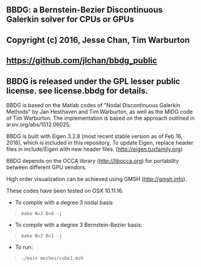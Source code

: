 ## BBDG: a Bernstein-Bezier Discontinuous Galerkin solver for CPUs or GPUs
## Copyright (c) 2016, Jesse Chan, Tim Warburton
## https://github.com/jlchan/bbdg_public
## BBDG is released under the GPL lesser public license. see license.bbdg for details.

BBDG is based on the Matlab codes of "Nodal Discontinuous Galerkin Methods" by Jan Hesthaven and Tim Warburton, as well as the MIDG code of Tim Warburton. The implementation is based on the approach outlined in arxiv.org/abs/1512.06025. 

BBDG is built with Eigen 3.2.8 (most recent stable version as of Feb 16, 2016), which is included in this repository. 
To update Eigen, replace header files in include/Eigen with new header files. (http://eigen.tuxfamily.org)

BBDG depends on the OCCA library (http://libocca.org) for portability between different GPU vendors. 

High order visualization can be achieved using GMSH (http://gmsh.info).

These codes have been tested on OSX 10.11.16.

- To compile with a degree 3 nodal basis 

> `make N=3 B=0 -j`

- To compile with a degree 3 Bernstein-Bezier basis:

> `make N=3 B=1 -j`

- To run:

> `./main meshes/cube1.msh`


